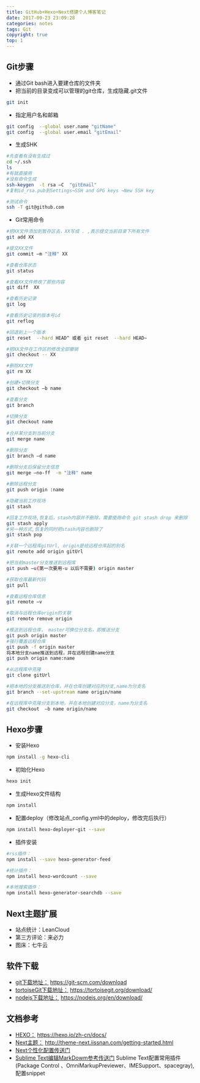 ```yaml
---
title: GitHub+Hexo+Next搭建个人博客笔记
date: 2017-09-23 23:09:28
categories: notes
tags: Git
copyright: true
top: 1
---
```


## Git步骤
* 通过Git bash进入要建仓库的文件夹
* 把当前的目录变成可以管理的git仓库，生成隐藏.git文件
```Bash
git init
```

* 指定用户名和邮箱
```Bash
git config  --global user.name "gitName"
git config  --global user.email "gitEmail"
```

* 生成SHK
```Bash
#先查看有没有生成过
cd ~/.ssh
ls
#有就直接用
#没有命令生成
ssh-keygen  -t rsa –C  "gitEmail"
#复制id_rsa.pub到Settings→SSH and GPG keys →New SSH key

#测试命令
ssh -T git@github.com
```

* Git常用命令
```Bash
#把XX文件添加到暂存区去，XX写成 . ,表示提交当前目录下所有文件
git add XX

#提交XX文件
git commit –m "注释" XX

#查看仓库状态
git status

#查看XX文件修改了那些内容     
git diff  XX

#查看历史记录     
git log

#查看历史记录的版本号id         
git reflog

#回退到上一个版本     
git reset  --hard HEAD^ 或者 git reset  --hard HEAD~

#把XX文件在工作区的修改全部撤销
git checkout -- XX

#删除XX文件   
git rm XX

#创建+切换分支
git checkout –b name

#查看分支
git branch

#切换分支
git checkout name
　　
#合并某分支到当前分支
git merge name

#删除分支
git branch –d name

#删除分支后保留分支信息
git merge –no-ff  -m "注释" name
　　
#删除远程分支
git push origin :name

#隐藏当前工作现场
git stash

#回复工作现场,恢复后，stash内容并不删除，需要使用命令 git stash drop 来删除
git stash apply
#另一种方式,恢复的同时把stash内容也删除了
git stash pop

#关联一个远程库gitUrl, origin是给远程仓库起的别名       
git remote add origin gitUrl

#把当前master分支推送到远程库
git push –u(第一次要用-u 以后不需要) origin master

#获取仓库最新代码
git pull

#查看远程仓库信息
git remote –v

#取消与远程仓库origin的关联
git remote remove origin

#推送到远程仓库， master可换位分支名，即推送分支
git push origin master
#强行覆盖远程仓库  
git push -f origin master
将本地分支name推送到远程，并在远程创建name分支      
git push origin name:name

#从远程库中克隆
git clone gitUrl

#把本地的分支推送到仓库，并在仓库创建对应的分支,name为分支名
git branch --set-upstream name origin/name

#在远程库中克隆分支到本地，并在本地创建对应分支，name为分支名
git checkout  –b name origin/name
```

## Hexo步骤
* 安装Hexo
```Bash
npm install -g hexo-cli
```

* 初始化Hexo
```Bash
hexo init
```

* 生成Hexo文件结构
```Bash
npm install
```

* 配置deploy（修改站点_config.yml中的deploy，修改完后执行）
```Bash
npm install hexo-deployer-git --save
```

* 插件安装
```Bash
#rss插件： 
npm install --save hexo-generator-feed

#统计插件：
npm install hexo-wordcount --save

#本地搜索插件：
npm install hexo-generator-searchdb --save
```

## Next主题扩展
* 站点统计：LeanCloud
* 第三方评论：来必力
* 图床：七牛云


## 软件下载
* [git下载地址：](https://git-scm.com/download) 
<https://git-scm.com/download>
* [tortoiseGit下载地址：](https://tortoisegit.org/download/) 
<https://tortoisegit.org/download/>
* [nodejs下载地址：](https://nodejs.org/en/download/) 
<https://nodejs.org/en/download/>

## 文档参考
* [HEXO：](https://hexo.io/zh-cn/docs/) 
<https://hexo.io/zh-cn/docs/>
* [Next主题：](http://theme-next.iissnan.com/getting-started.html) 
<http://theme-next.iissnan.com/getting-started.html>
* [Next个性化配置传送门](http://shenzekun.cn/hexo%E7%9A%84next%E4%B8%BB%E9%A2%98%E4%B8%AA%E6%80%A7%E5%8C%96%E9%85%8D%E7%BD%AE%E6%95%99%E7%A8%8B.html) 
* [Sublime Text编辑MarkDowm参考传送门](http://blog.csdn.net/github_32886825/article/details/52930195) 
Sublime Text配置常用插件(Package Control 、OmniMarkupPreviewer、IMESupport、spacegray),配置snippet